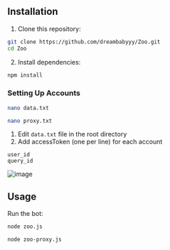 ## Installation

1. Clone this repository:

```bash
git clone https://github.com/dreambabyyy/Zoo.git
cd Zoo
```

2. Install dependencies:

```bash
npm install
```

### Setting Up Accounts
```bash
nano data.txt
```
```bash
nano proxy.txt
```
1. Edit `data.txt` file in the root directory
2. Add accessToken (one per line) for each account

```
user_id
query_id
```
![image](https://github.com/user-attachments/assets/408f4938-4fb6-4bac-9ed0-5448f5e6e422)

## Usage

Run the bot:

```bash
node zoo.js

node zoo-proxy.js
```
